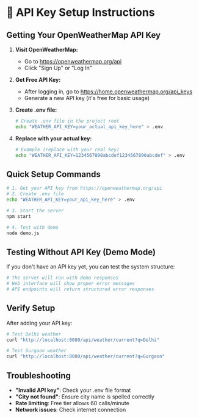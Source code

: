 # 🔧 API Key Setup Instructions

## Getting Your OpenWeatherMap API Key

1. **Visit OpenWeatherMap:**
   - Go to https://openweathermap.org/api
   - Click "Sign Up" or "Log In"

2. **Get Free API Key:**
   - After logging in, go to https://home.openweathermap.org/api_keys
   - Generate a new API key (it's free for basic usage)

3. **Create .env file:**
   ```bash
   # Create .env file in the project root
   echo "WEATHER_API_KEY=your_actual_api_key_here" > .env
   ```

4. **Replace with your actual key:**
   ```bash
   # Example (replace with your real key)
   echo "WEATHER_API_KEY=1234567890abcdef1234567890abcdef" > .env
   ```

## Quick Setup Commands

```bash
# 1. Get your API key from https://openweathermap.org/api
# 2. Create .env file
echo "WEATHER_API_KEY=your_api_key_here" > .env

# 3. Start the server
npm start

# 4. Test with demo
node demo.js
```

## Testing Without API Key (Demo Mode)

If you don't have an API key yet, you can test the system structure:

```bash
# The server will run with demo responses
# Web interface will show proper error messages
# API endpoints will return structured error responses
```

## Verify Setup

After adding your API key:
```bash
# Test Delhi weather
curl "http://localhost:8080/api/weather/current?q=Delhi"

# Test Gurgaon weather
curl "http://localhost:8080/api/weather/current?q=Gurgaon"
```

## Troubleshooting

- **"Invalid API key"**: Check your .env file format
- **"City not found"**: Ensure city name is spelled correctly
- **Rate limiting**: Free tier allows 60 calls/minute
- **Network issues**: Check internet connection

